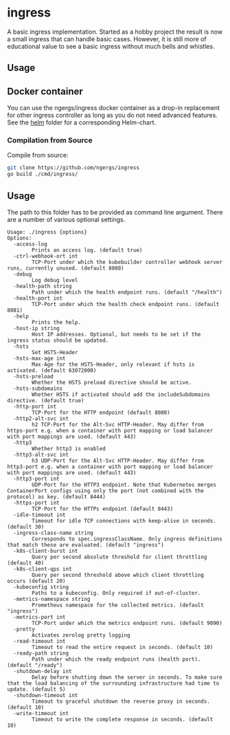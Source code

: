 # ingress

A basic ingress implementation. Started as a hobby project the result is now a small ingress that can
handle basic cases. However, it is still more of educational value to see a basic ingress without much bells and whistles.

## Usage

## Docker container
You can use the ngergs/ingress docker container as a drop-in replacement for other ingress controller
as long as you do not need advanced features. See the [helm](./helm) folder for a corresponding Helm-chart.

### Compilation from Source
Compile from source:
```bash
git clone https://github.com/ngergs/ingress
go build ./cmd/ingress/
```

## Usage
The path to this folder has to be provided as command line argument. There are a number of various optional settings.
```
Usage: ./ingress {options}
Options:
  -access-log
        Prints an access log. (default true)
  -ctrl-webhook-ort int
        TCP-Port under which the kubebuilder controller webhook server runs, currently unused. (default 8080)
  -debug
        Log debug level
  -health-path string
        Path under which the health endpoint runs. (default "/health")
  -health-port int
        TCP-Port under which the health check endpoint runs. (default 8081)
  -help
        Prints the help.
  -host-ip string
        Host IP addresses. Optional, but needs to be set if the ingress status should be updated.
  -hsts
        Set HSTS-Header
  -hsts-max-age int
        Max-Age for the HSTS-Header, only relevant if hsts is activated. (default 63072000)
  -hsts-preload
        Whether the HSTS preload directive should be active.
  -hsts-subdomains
        Whether HSTS if activated should add the includeSubdomains directive. (default true)
  -http-port int
        TCP-Port for the HTTP endpoint (default 8080)
  -http2-alt-svc int
        h2 TCP-Port for the Alt-Svc HTTP-Header. May differ from https-port e.g. when a container with port mapping or load balancer with port mappings are used. (default 443)
  -http3
        Whether http3 is enabled
  -http3-alt-svc int
        h3 UDP-Port for the Alt-Svc HTTP-Header. May differ from http3-port e.g. when a container with port mapping or load balancer with port mappings are used. (default 443)
  -http3-port int
        UDP-Port for the HTTP3 endpoint. Note that Kubernetes merges ContainerPort configs using only the port (not combined with the protocol) as key. (default 8444)
  -https-port int
        TCP-Port for the HTTPs endpoint (default 8443)
  -idle-timeout int
        Timeout for idle TCP connections with keep-alive in seconds. (default 30)
  -ingress-class-name string
        Corresponds to spec.ingressClassName. Only ingress definitions that match these are evaluated. (default "ingress")
  -k8s-client-burst int
        Query per second absolute threshold for client throttling (default 40)
  -k8s-client-qps int
        Query per second threshold above which client throttling occurs (default 20)
  -kubeconfig string
        Paths to a kubeconfig. Only required if out-of-cluster.
  -metrics-namespace string
        Prometheus namespace for the collected metrics. (default "ingress")
  -metrics-port int
        TCP-Port under which the metrics endpoint runs. (default 9090)
  -pretty
        Activates zerolog pretty logging
  -read-timeout int
        Timeout to read the entire request in seconds. (default 10)
  -ready-path string
        Path under which the ready endpoint runs (health port). (default "/ready")
  -shutdown-delay int
        Delay before shutting down the server in seconds. To make sure that the load balancing of the surrounding infrastructure had time to update. (default 5)
  -shutdown-timeout int
        Timeout to graceful shutdown the reverse proxy in seconds. (default 10)
  -write-timeout int
        Timeout to write the complete response in seconds. (default 10)
```
